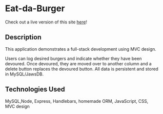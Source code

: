 # Eat-da-Burger

Check out a live version of this site [here](https://fierce-river-44438.herokuapp.com/)!

## Description
This application demonstrates a full-stack development using MVC design. 

Users can log desired burgers and indicate whether they have been devoured. Once devoured, they are moved over to another column and a delete button replaces the devoured button. All data is persistent and stored in MySQL/JawsDB. 

## Technologies Used
MySQL,Node, Express, Handlebars, homemade ORM, JavaScript, CSS, MVC design



